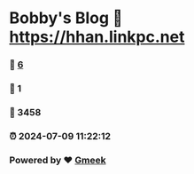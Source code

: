 # Bobby's Blog :link: https://hhan.linkpc.net 
### :page_facing_up: [6](https://hhan.linkpc.net/tag.html) 
### :speech_balloon: 1 
### :hibiscus: 3458 
### :alarm_clock: 2024-07-09 11:22:12 
### Powered by :heart: [Gmeek](https://github.com/Meekdai/Gmeek)
